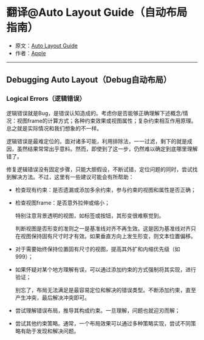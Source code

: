 # 翻译@Auto Layout Guide（自动布局指南）

- 原文：[Auto Layout Guide](https://developer.apple.com/library/content/documentation/UserExperience/Conceptual/AutolayoutPG/index.html#//apple_ref/doc/uid/TP40010853)
- 作者：[Apple](https://developer.apple.com/library/content/navigation/)

---

## Debugging Auto Layout（Debug自动布局）

### Logical Errors（逻辑错误）

逻辑错误就是Bug，是错误认知造成的。考虑你是否能够正确理解下述概念/情况：视图frame的计算方式；各种约束效果或视图属性；复杂约束相互作用原理。总之就是实际情况和我们想象的不一样。

逻辑错误是最难定位的。面对诸多可能，利用排除法，一一过滤，剩下的就是成因，虽然结果常常出乎意料。然而，即使到了这一步，仍然难以确定到底哪里理解错了。

修复逻辑错误没有固定步骤，只能大胆假设，不断试错，定位问题的同时，尝试找到解决方法。不过，这里有一些建议可能会有所帮助：

- 检查现有约束：是否遗漏或添加多余约束，参与约束的视图和属性是否正确；
- 检查视图frame：是否意外拉伸或缩小；

	特别注意背景透明的视图，如标签或按钮，其形变很难察觉到。
	
	判断视图是否形变的准则之一是基准线对齐不再生效。这是因为基准线对齐只在视图保持固有尺寸时才有效。如果垂直方向上发生形变，则文本位置偏移。
	
- 对于需要始终保持位置固有尺寸的视图，提高其外扩和内缩优先级（如999）；
- 如果怀疑对某个地方理解有误，可以通过添加约束的方式强制将其实现，进行验证；

	别忘了，布局无法满足是最容易定位和解决的错误类型。不断添加约束，直至产生冲突，最后解决冲突即可。
	
- 尝试理解错误布局，推导其构成约束。一旦理解，问题也就迎刃而解；
- 尝试其他约束策略。通常，一个布局效果可以通过多种策略实现，尝试不同策略有助于发现和解决问题。